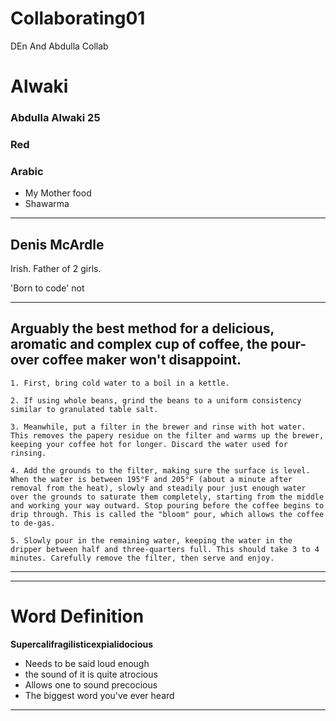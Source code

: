 # Collaborating01

DEn And Abdulla Collab
  # Alwaki
### Abdulla Alwaki 25
### Red
### Arabic
- My Mother food 
- Shawarma
---
## Denis McArdle  
Irish. Father of 2 girls.  

'Born to code' not    

 ---

 ## Arguably the best method for a delicious, aromatic and complex cup of coffee, the pour-over coffee maker won't disappoint.

    1. First, bring cold water to a boil in a kettle.  

    2. If using whole beans, grind the beans to a uniform consistency similar to granulated table salt.  
  
    3. Meanwhile, put a filter in the brewer and rinse with hot water. This removes the papery residue on the filter and warms up the brewer, keeping your coffee hot for longer. Discard the water used for rinsing.  
   
    4. Add the grounds to the filter, making sure the surface is level. When the water is between 195°F and 205°F (about a minute after removal from the heat), slowly and steadily pour just enough water over the grounds to saturate them completely, starting from the middle and working your way outward. Stop pouring before the coffee begins to drip through. This is called the "bloom" pour, which allows the coffee to de-gas.  
   
    5. Slowly pour in the remaining water, keeping the water in the dripper between half and three-quarters full. This should take 3 to 4 minutes. Carefully remove the filter, then serve and enjoy.
---  

---
# Word Definition
**Supercalifragilisticexpialidocious**    
- Needs to be said loud enough
- the sound of it is quite atrocious
- Allows one to sound precocious
- The biggest word you've ever heard  
---

